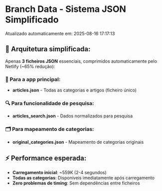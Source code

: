 # Branch Data - Sistema JSON Simplificado
Atualizado automaticamente em: 2025-08-16 17:17:13

## 🎯 Arquitetura simplificada:
Apenas **3 ficheiros JSON** essenciais, comprimidos automaticamente pelo Netlify (~65% redução):

### 📱 Para a app principal:
- **articles.json** - Todas as categorias e artigos (ficheiro único)

### 🔍 Para funcionalidade de pesquisa:
- **articles_search.json** - Dados normalizados para pesquisa

### 🗂️ Para mapeamento de categorias:
- **original_categories.json** - Mapeamento de categorias originais

## ⚡ Performance esperada:
- **Carregamento inicial**: ~559K (2-4 segundos)
- **Todas as categorias**: Disponíveis imediatamente após carregamento
- **Zero problemas de timing**: Sem dependências entre ficheiros
